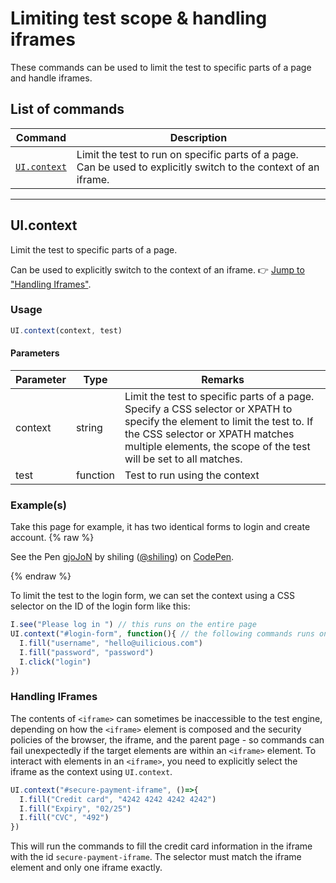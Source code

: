 # Limiting test scope & handling iframes

These commands can be used to limit the test to specific parts of a page and handle iframes.

## List of commands

| Command | Description|
|---------|------------|
| [`UI.context`](#uicontext) | Limit the test to run on specific parts of a page. <br> Can be used to explicitly switch to the context of an iframe. |

---

## UI.context

Limit the test to specific parts of a page.

Can be used to explicitly switch to the context of an iframe. 👉 [Jump to "Handling Iframes"](#handling-iframes).

### Usage
```javascript
UI.context(context, test)
```

#### Parameters
| Parameter | Type | Remarks |
|-----------|------|---------|
| context | string | Limit the test to specific parts of a page. Specify a CSS selector or XPATH to specify the element to limit the test to. If the CSS selector or XPATH matches multiple elements, the scope of the test will be set to all matches. |
| test | function | Test to run using the context |

### Example(s)

Take this page for example, it has two identical forms to login and create account.
{% raw %}
<p data-height="400" data-theme-id="0" data-slug-hash="gjoJoN" data-default-tab="html,result" data-user="shiling" data-pen-title="gjoJoN" class="codepen">See the Pen <a href="https://codepen.io/shiling/pen/gjoJoN/">gjoJoN</a> by shiling (<a href="https://codepen.io/shiling">@shiling</a>) on <a href="https://codepen.io">CodePen</a>.</p>
<script async src="https://static.codepen.io/assets/embed/ei.js"></script>
{% endraw %}

To limit the test to the login form, we can set the context using a CSS selector on the ID of the login form like this:
```javascript
I.see("Please log in ") // this runs on the entire page
UI.context("#login-form", function(){ // the following commands runs on the login form on
  I.fill("username", "hello@uilicious.com")
  I.fill("password", "password")
  I.click("login")
})
```

### Handling IFrames

The contents of `<iframe>` can sometimes be inaccessible to the test engine, depending on how the `<iframe>` element is composed and the security policies of the browser, the iframe, and the parent page - so commands can fail unexpectedly if the target elements are within an `<iframe>` element. To interact with elements in an `<iframe>`, you need to explicitly select the iframe as the context using `UI.context`.

```javascript
UI.context("#secure-payment-iframe", ()=>{ 
  I.fill("Credit card", "4242 4242 4242 4242")
  I.fill("Expiry", "02/25")
  I.fill("CVC", "492")
})
```
This will run the commands to fill the credit card information in the iframe with the id `secure-payment-iframe`. The selector must match the iframe element and only one iframe exactly.